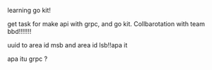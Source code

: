 learning go kit!

get task for make api with grpc, and go kit. Collbarotation with team bbd!!!!!!!

uuid to area id msb and area id lsb!!apa it


apa itu grpc ? 

